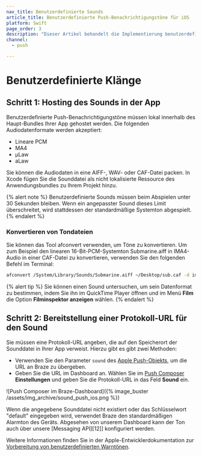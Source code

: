 ```yaml
---
nav_title: Benutzerdefinierte Sounds
article_title: Benutzerdefinierte Push-Benachrichtigungstöne für iOS
platform: Swift
page_order: 3
description: "Dieser Artikel behandelt die Implementierung benutzerdefinierter iOS-Sounds im Swift SDK."
channel:
  - push

---
```


# Benutzerdefinierte Klänge

## Schritt 1: Hosting des Sounds in der App

Benutzerdefinierte Push-Benachrichtigungstöne müssen lokal innerhalb des Haupt-Bundles Ihrer App gehostet werden. Die folgenden Audiodatenformate werden akzeptiert:

- Lineare PCM
- MA4
- µLaw
- aLaw

Sie können die Audiodaten in eine AIFF-, WAV- oder CAF-Datei packen. In Xcode fügen Sie die Sounddatei als nicht lokalisierte Ressource des Anwendungsbundles zu Ihrem Projekt hinzu.

{% alert note %}
Benutzerdefinierte Sounds müssen beim Abspielen unter 30 Sekunden bleiben. Wenn ein angepasster Sound dieses Limit überschreitet, wird stattdessen der standardmäßige Systemton abgespielt.
{% endalert %}

### Konvertieren von Tondateien

Sie können das Tool afconvert verwenden, um Töne zu konvertieren. Um zum Beispiel den linearen 16-Bit-PCM-Systemton Submarine.aiff in IMA4-Audio in einer CAF-Datei zu konvertieren, verwenden Sie den folgenden Befehl im Terminal:

```bash
afconvert /System/Library/Sounds/Submarine.aiff ~/Desktop/sub.caf -d ima4 -f caff -v
```

{% alert tip %}
Sie können einen Sound untersuchen, um sein Datenformat zu bestimmen, indem Sie ihn im QuickTime Player öffnen und im Menü **Film** die Option **Filminspektor anzeigen** wählen.
{% endalert %}

## Schritt 2: Bereitstellung einer Protokoll-URL für den Sound

Sie müssen eine Protokoll-URL angeben, die auf den Speicherort der Sounddatei in Ihrer App verweist. Hierzu gibt es gibt zwei Methoden:

* Verwenden Sie den Parameter `sound` des [Apple Push-Objekts]({{site.baseurl}}/api/objects_filters/messaging/apple_object#apple-push-object), um die URL an Braze zu übergeben.
* Geben Sie die URL im Dashboard an. Wählen Sie im [Push Composer]({{site.baseurl}}/user_guide/message_building_by_channel/push/creating_a_push_message/#step-3-select-notification-type-ios-and-android) **Einstellungen** und geben Sie die Protokoll-URL in das Feld **Sound** ein. 

![Push Composer im Braze-Dashboard]({% image_buster /assets/img_archive/sound_push_ios.png %})

Wenn die angegebene Sounddatei nicht existiert oder das Schlüsselwort "default" eingegeben wird, verwendet Braze den standardmäßigen Alarmton des Geräts. Abgesehen von unserem Dashboard kann der Ton auch über unsere [Messaging API][12]] konfiguriert werden.

Weitere Informationen finden Sie in der Apple-Entwicklerdokumentation zur [Vorbereitung von benutzerdefinierten Warntönen](https://developer.apple.com/library/content/documentation/NetworkingInternet/Conceptual/RemoteNotificationsPG/SupportingNotificationsinYourApp.html).

